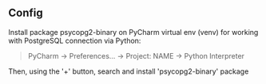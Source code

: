 ## Config

Install package psycopg2-binary on PyCharm virtual env (venv) for working with PostgreSQL connection via Python:

> PyCharm -> Preferences... -> Project: NAME -> Python Interpreter

Then, using the '+' button, search and install 'psycopg2-binary' package
